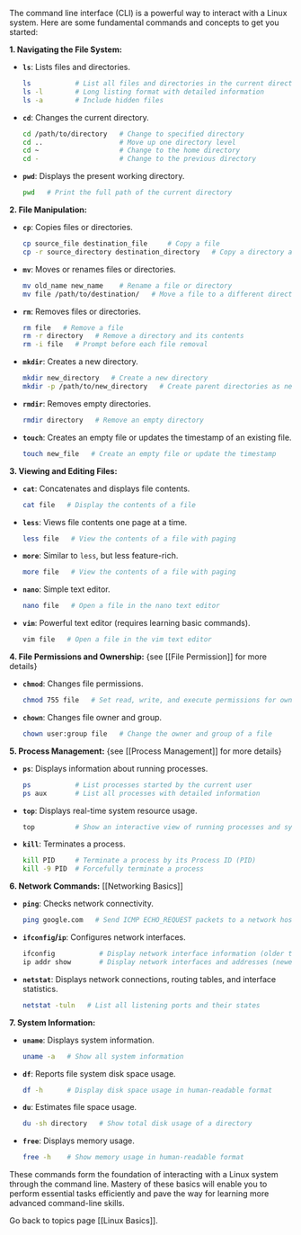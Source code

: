 
The command line interface (CLI) is a powerful way to interact with a Linux system. Here are some fundamental commands and concepts to get you started:

**1. Navigating the File System:**

- **`ls`**: Lists files and directories.

  ```bash
  ls           # List all files and directories in the current directory
  ls -l        # Long listing format with detailed information
  ls -a        # Include hidden files
  ```

- **`cd`**: Changes the current directory.
  ```bash
  cd /path/to/directory   # Change to specified directory
  cd ..                   # Move up one directory level
  cd ~                    # Change to the home directory
  cd -                    # Change to the previous directory
  ```

- **`pwd`**: Displays the present working directory.
  ```bash
  pwd   # Print the full path of the current directory
  ```

**2. File Manipulation:**

- **`cp`**: Copies files or directories.
  ```bash
  cp source_file destination_file     # Copy a file
  cp -r source_directory destination_directory   # Copy a directory and its contents
  ```

- **`mv`**: Moves or renames files or directories.
  ```bash
  mv old_name new_name    # Rename a file or directory
  mv file /path/to/destination/   # Move a file to a different directory
  ```

- **`rm`**: Removes files or directories.
  ```bash
  rm file   # Remove a file
  rm -r directory   # Remove a directory and its contents
  rm -i file   # Prompt before each file removal
  ```

- **`mkdir`**: Creates a new directory.
  ```bash
  mkdir new_directory   # Create a new directory
  mkdir -p /path/to/new_directory   # Create parent directories as needed
  ```

- **`rmdir`**: Removes empty directories.
  ```bash
  rmdir directory   # Remove an empty directory
  ```

- **`touch`**: Creates an empty file or updates the timestamp of an existing file.
  ```bash
  touch new_file   # Create an empty file or update the timestamp
  ```

**3. Viewing and Editing Files:**

- **`cat`**: Concatenates and displays file contents.
  ```bash
  cat file   # Display the contents of a file
  ```

- **`less`**: Views file contents one page at a time.
  ```bash
  less file   # View the contents of a file with paging
  ```

- **`more`**: Similar to `less`, but less feature-rich.
  ```bash
  more file   # View the contents of a file with paging
  ```

- **`nano`**: Simple text editor.
  ```bash
  nano file   # Open a file in the nano text editor
  ```

- **`vim`**: Powerful text editor (requires learning basic commands).
  ```bash
  vim file   # Open a file in the vim text editor
  ```

**4. File Permissions and Ownership:** {see [[File Permission]] for more details}

- **`chmod`**: Changes file permissions.
  ```bash
  chmod 755 file   # Set read, write, and execute permissions for owner, and read and execute for group and others
  ```

- **`chown`**: Changes file owner and group.
  ```bash
  chown user:group file   # Change the owner and group of a file
  ```

**5. Process Management:** {see [[Process Management]] for more details}

- **`ps`**: Displays information about running processes.
  ```bash
  ps           # List processes started by the current user
  ps aux       # List all processes with detailed information
  ```

- **`top`**: Displays real-time system resource usage.
  ```bash
  top          # Show an interactive view of running processes and system usage
  ```

- **`kill`**: Terminates a process.
  ```bash
  kill PID     # Terminate a process by its Process ID (PID)
  kill -9 PID  # Forcefully terminate a process
  ```

**6. Network Commands:** [[Networking Basics]]

- **`ping`**: Checks network connectivity.
  ```bash
  ping google.com   # Send ICMP ECHO_REQUEST packets to a network host
  ```

- **`ifconfig`/`ip`**: Configures network interfaces.
  ```bash
  ifconfig           # Display network interface information (older tool)
  ip addr show       # Display network interfaces and addresses (newer tool)
  ```

- **`netstat`**: Displays network connections, routing tables, and interface statistics.
  ```bash
  netstat -tuln   # List all listening ports and their states
  ```

**7. System Information:**

- **`uname`**: Displays system information.
  ```bash
  uname -a   # Show all system information
  ```

- **`df`**: Reports file system disk space usage.
  ```bash
  df -h      # Display disk space usage in human-readable format
  ```

- **`du`**: Estimates file space usage.
  ```bash
  du -sh directory   # Show total disk usage of a directory
  ```

- **`free`**: Displays memory usage.
  ```bash
  free -h    # Show memory usage in human-readable format
  ```

These commands form the foundation of interacting with a Linux system through the command line. Mastery of these basics will enable you to perform essential tasks efficiently and pave the way for learning more advanced command-line skills.

Go back to topics page [[Linux Basics]].